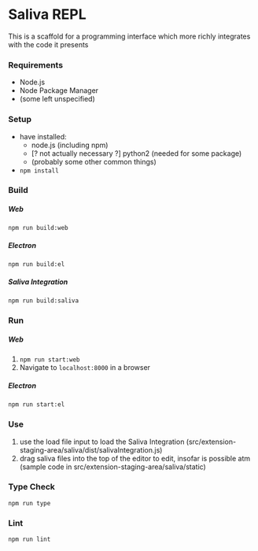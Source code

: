 # Saliva REPL

This is a scaffold for a programming interface which more richly integrates with the code it presents

### Requirements
* Node.js
* Node Package Manager
* (some left unspecified)

### Setup
* have installed:
  * node.js (including npm)
  * [? not actually necessary ?] python2 (needed for some package)
  * (probably some other common things)
* `npm install`

### Build

##### Web
```shell
npm run build:web
```

##### Electron
```shell
npm run build:el
```

##### Saliva Integration
```shell
npm run build:saliva
```

### Run

##### Web
1. `npm run start:web`
2. Navigate to `localhost:8000` in a browser

##### Electron
```shell
npm run start:el
```

### Use
1. use the load file input to load the Saliva Integration (src/extension-staging-area/saliva/dist/salivaIntegration.js)
2. drag saliva files into the top of the editor to edit, insofar is possible atm (sample code in src/extension-staging-area/saliva/static)

### Type Check
```shell
npm run type
```

### Lint
```shell
npm run lint
```
